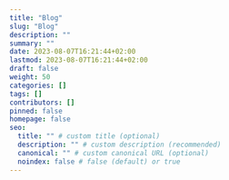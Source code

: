 ```yaml
---
title: "Blog"
slug: "Blog"
description: ""
summary: ""
date: 2023-08-07T16:21:44+02:00
lastmod: 2023-08-07T16:21:44+02:00
draft: false
weight: 50
categories: []
tags: []
contributors: []
pinned: false
homepage: false
seo:
  title: "" # custom title (optional)
  description: "" # custom description (recommended)
  canonical: "" # custom canonical URL (optional)
  noindex: false # false (default) or true
---
```

